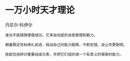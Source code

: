 一万小时天才理论
===
丹尼尔·科伊尔

```
谁也不能随随便便成功，它来自彻底的自我管理和毅力。
```
```
朝着既定目标挣扎前进，挑战自己的能力极限，不断犯错，会让你更聪明。
```
```
技能包括辨识重要组成元素，并把它们组织成一个有意义的框架的能力。
```
